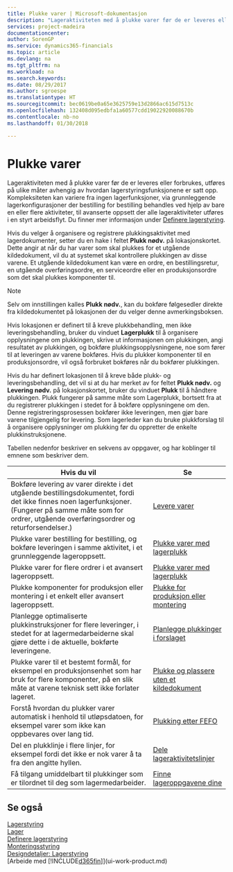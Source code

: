 ```yaml
---
title: Plukke varer | Microsoft-dokumentasjon
description: "Lageraktiviteten med å plukke varer før de er leveres eller forbrukes, utføres på ulike måter avhengig av hvordan lagerstyringsfunksjonene er satt opp. [Oppsettets](../configure-warehouse-processes.md) kompleksitet kan variere fra ingen lagerfunksjoner, via grunnleggende lagerkonfigurasjoner der bestilling for bestilling behandles ved hjelp av bare en eller flere aktiviteter, til avanserte oppsett der alle lageraktiviteter utføres i en styrt arbeidsflyt."
services: project-madeira
documentationcenter: 
author: SorenGP
ms.service: dynamics365-financials
ms.topic: article
ms.devlang: na
ms.tgt_pltfrm: na
ms.workload: na
ms.search.keywords: 
ms.date: 08/29/2017
ms.author: sgroespe
ms.translationtype: HT
ms.sourcegitcommit: bec0619be0a65e3625759e13d2866ac615d7513c
ms.openlocfilehash: 132408d095edbfa1a60577cdd19022920088670b
ms.contentlocale: nb-no
ms.lasthandoff: 01/30/2018

---
```

# <a name="pick-items"></a>Plukke varer
Lageraktiviteten med å plukke varer før de er leveres eller forbrukes, utføres på ulike måter avhengig av hvordan lagerstyringsfunksjonene er satt opp. Kompleksiteten kan variere fra ingen lagerfunksjoner, via grunnleggende lagerkonfigurasjoner der bestilling for bestilling behandles ved hjelp av bare en eller flere aktiviteter, til avanserte oppsett der alle lageraktiviteter utføres i en styrt arbeidsflyt. Du finner mer informasjon under [Definere lagerstyring](warehouse-setup-warehouse.md).

Hvis du velger å organisere og registrere plukkingsaktivitet med lagerdokumenter, setter du en hake i feltet **Plukk nødv.** på lokasjonskortet. Dette angir at når du har varer som skal plukkes for et utgående kildedokument, vil du at systemet skal kontrollere plukkingen av disse varene. Et utgående kildedokument kan være en ordre, en bestillingsretur, en utgående overføringsordre, en serviceordre eller en produksjonsordre som det skal plukkes komponenter til.

> [!NOTE]
> Selv om innstillingen kalles **Plukk nødv.**, kan du bokføre følgesedler direkte fra kildedokumentet på lokasjonen der du velger denne avmerkingsboksen.

Hvis lokasjonen er definert til å kreve plukkbehandling, men ikke leveringsbehandling, bruker du vinduet **Lagerplukk** til å organisere opplysningene om plukkingen, skrive ut informasjonen om plukkingen, angi resultatet av plukkingen, og bokføre plukkingsopplysningene, noe som fører til at leveringen av varene bokføres. Hvis du plukker komponenter til en produksjonsordre, vil også forbruket bokføres når du bokfører plukkingen.

Hvis du har definert lokasjonen til å kreve både plukk- og leveringsbehandling, det vil si at du har merket av for feltet **Plukk nødv.** og **Levering nødv.** på lokasjonskortet, bruker du vinduet **Plukk** til å håndtere plukkingen. Plukk fungerer på samme måte som Lagerplukk, bortsett fra at du registrerer plukkingen i stedet for å bokføre opplysningene om den. Denne registreringsprosessen bokfører ikke leveringen, men gjør bare varene tilgjengelig for levering. Som lagerleder kan du bruke plukkforslag til å organisere opplysninger om plukking før du oppretter de enkelte plukkinstruksjonene.

Tabellen nedenfor beskriver en sekvens av oppgaver, og har koblinger til emnene som beskriver dem.   

|**Hvis du vil**|**Se**|
|------------|-------------|  
|Bokføre levering av varer direkte i det utgående bestillingsdokumentet, fordi det ikke finnes noen lagerfunksjoner. (Fungerer på samme måte som for ordrer, utgående overføringsordrer og returforsendelser.)|[Levere varer](warehouse-how-ship-items.md)|  
|Plukke varer bestilling for bestilling, og bokføre leveringen i samme aktivitet, i et grunnleggende lageroppsett.|[Plukke varer med lagerplukk](warehouse-how-to-pick-items-with-inventory-picks.md)|
|Plukke varer for flere ordrer i et avansert lageroppsett.|[Plukke varer med lagerplukk](warehouse-how-to-pick-items-for-warehouse-shipment.md)|  
|Plukke komponenter for produksjon eller montering i et enkelt eller avansert lageroppsett.|[Plukke for produksjon eller montering](warehouse-how-to-pick-for-production.md)|  
|Planlegge optimaliserte plukkinstruksjoner for flere leveringer, i stedet for at lagermedarbeiderne skal gjøre dette i de aktuelle, bokførte leveringene.|[Planlegge plukkinger i forslaget](warehouse-how-to-plan-picks-in-worksheets.md)|  
|Plukke varer til et bestemt formål, for eksempel en produksjonsenhet som har bruk for flere komponenter, på en slik måte at varene teknisk sett ikke forlater lageret.|[Plukke og plassere uten et kildedokument](warehouse-how-to-create-put-aways-from-internal-put-aways.md)|
|Forstå hvordan du plukker varer automatisk i henhold til utløpsdatoen, for eksempel varer som ikke kan oppbevares over lang tid.|[Plukking etter FEFO](warehouse-picking-by-fefo.md)|
|Del en plukklinje i flere linjer, for eksempel fordi det ikke er nok varer å ta fra den angitte hyllen.|[Dele lageraktivitetslinjer](warehouse-how-to-split-warehouse-activity-lines.md)|
|Få tilgang umiddelbart til plukkinger som er tilordnet til deg som lagermedarbeider.|[Finne lageroppgavene dine](warehouse-how-to-find-your-warehouse-assignments.md)|  

## <a name="see-also"></a>Se også  
[Lagerstyring](warehouse-manage-warehouse.md)  
[Lager](inventory-manage-inventory.md)  
[Definere lagerstyring](warehouse-setup-warehouse.md)     
[Monteringsstyring](assembly-assemble-items.md)    
[Designdetaljer: Lagerstyring](design-details-warehouse-management.md)  
[Arbeide med [!INCLUDE[d365fin](includes/d365fin_md.md)]](ui-work-product.md)

